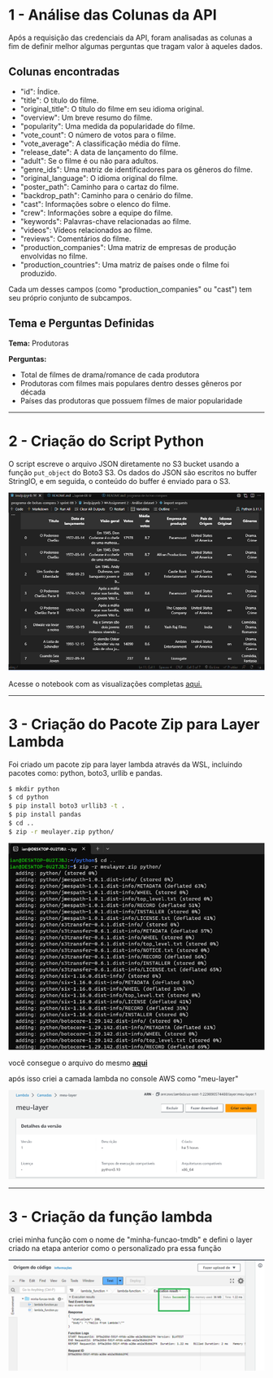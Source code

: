 # 1 - Análise das Colunas da API 

Após a requisição das credenciais da API, foram analisadas as colunas a fim de definir melhor algumas perguntas que tragam valor à aqueles dados.

## Colunas encontradas

- "id": Índice.
- "title": O título do filme.
- "original_title": O título do filme em seu idioma original.
- "overview": Um breve resumo do filme.
- "popularity": Uma medida da popularidade do filme.
- "vote_count": O número de votos para o filme.
- "vote_average": A classificação média do filme.
- "release_date": A data de lançamento do filme.
- "adult": Se o filme é ou não para adultos.
- "genre_ids": Uma matriz de identificadores para os gêneros do filme.
- "original_language": O idioma original do filme.
- "poster_path": Caminho para o cartaz do filme.
- "backdrop_path": Caminho para o cenário do filme.
- "cast": Informações sobre o elenco do filme.
- "crew": Informações sobre a equipe do filme.
- "keywords": Palavras-chave relacionadas ao filme.
- "videos": Vídeos relacionados ao filme.
- "reviews": Comentários do filme.
- "production_companies": Uma matriz de empresas de produção envolvidas no filme.
- "production_countries": Uma matriz de países onde o filme foi produzido.

Cada um desses campos (como "production_companies" ou "cast") tem seu próprio conjunto de subcampos.

## Tema e Perguntas Definidas

**Tema:** Produtoras

**Perguntas:** 

- Total de filmes de drama/romance de cada produtora 
- Produtoras com filmes mais populares dentro desses gêneros por década
- Países das produtoras que possuem filmes de maior popularidade

---

# 2 - Criação do Script Python

O script escreve o arquivo JSON diretamente no S3 bucket usando a função `put_object` do Boto3 S3. Os dados do JSON são escritos no buffer StringIO, e em seguida, o conteúdo do buffer é enviado para o S3.

![Imagem Demonstrativa](img/preview-columns-notebook.png)

Acesse o notebook com as visualizações completas [aqui.](https://github.com/ianpt0/programa-de-bolsas-compass/sprint-08/imdp.ipynb/)

---

# 3 - Criação do Pacote Zip para Layer Lambda

Foi criado um pacote zip para layer lambda através da WSL, incluindo pacotes como: python, boto3, urllib e pandas.

```bash
$ mkdir python
$ cd python
$ pip install boto3 urllib3 -t .
$ pip install pandas
$ cd ..
$ zip -r meulayer.zip python/
```

![Imagem Demonstrativa](img/evidencia-cli-layer-compactando-pacote.png)

você consegue o arquivo do mesmo __[aqui](https://github.com/ianpt0/programa-de-bolsas-compass/sprint-08/analise-produtoras/meulayer.zip/)__  

após isso criei a camada lambda no console AWS como "meu-layer"

![Imagem Demonstrativa](img/meu-layer.png)

---
# 3 - Criação da função lambda
criei minha função com o nome de "minha-funcao-tmdb" e defini o layer criado na etapa anterior como o personalizado pra essa função

![Imagem Demonstrativa](img/lambda-funcao.png)

